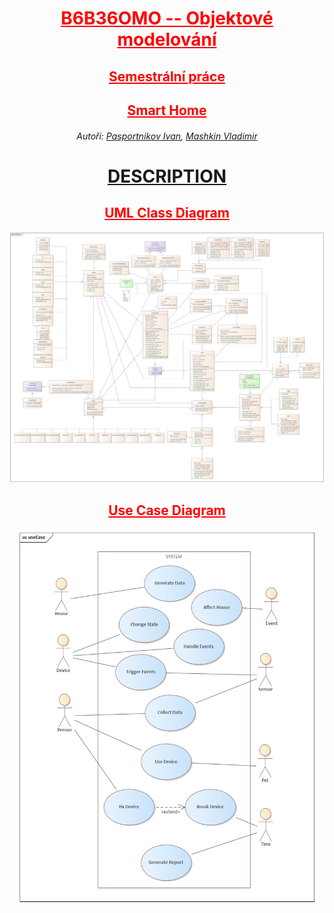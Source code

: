 <div align="center">
<h1 style="color: red; text-decoration: underline;"><strong>B6B36OMO -- Objektové modelování</strong></h1>
<h2 style="color: red; text-decoration: underline;">Semestrální práce</h2>
<h2 style="color: red; text-decoration: underline;">Smart Home</h2>
<h6>Autoři: 
<a href="https://gitlab.fel.cvut.cz/paspoiva/">Pasportnikov Ivan</a>, 
<a href="https://gitlab.fel.cvut.cz/mashkvla/">Mashkin Vladimir</a>
</h6>
<h1><a href="https://gitlab.fel.cvut.cz/paspoiva/b231_b6b36omo-semestralka/-/blob/main/DESCRIPTION.pdf">DESCRIPTION</a></h1>
<h2 style="color: red; text-decoration: underline;">UML Class Diagram</h2>
<img src="diagrams/SmartHouse.png" alt="UML Class Diagram">
<h2 style="color: red; text-decoration: underline;">Use Case Diagram</h2>
<img src="diagrams/useCase.png" align="center" height="600" width="480" alt="Use Case Diagram"/>
